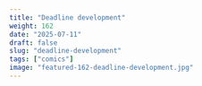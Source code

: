 ```yaml
---
title: "Deadline development"
weight: 162
date: "2025-07-11"
draft: false
slug: "deadline-development"
tags: ["comics"]
image: "featured-162-deadline-development.jpg"
---
```

